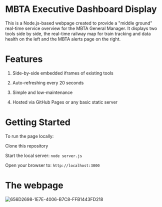 # MBTA Executive Dashboard Display

This is a Node.js-based webpage created to provide a "middle ground" real-time service overview for the MBTA General Manager. It displays two tools side by side, the real-time railway map for train tracking and data health on the left and the MBTA alerts page on the right. 

# Features

1. Side-by-side embedded iframes of existing tools

2. Auto-refreshing every 20 seconds

3. Simple and low-maintenance

4. Hosted via GitHub Pages or any basic static server

# Getting Started

To run the page locally:

Clone this repository

Start the local server:
```node server.js```

Open your browser to:
``` http://localhost:3000 ```

# The webpage

![656D2698-1E7E-4006-B7C8-FFB1443FD218](https://github.com/user-attachments/assets/1274a2d3-be15-4d1b-93d4-76ab344fa669)
